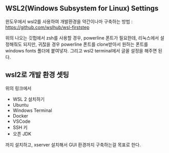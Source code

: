 ## WSL2(Windows Subsystem for Linux) Settings

윈도우에서 wsl2를 사용하여 개발환경을 약간이나마 구축하는 방법 : https://github.com/wslhub/wsl-firststep

위의 나오는 깃헙에서 zsh를 사용할 경우, powerline 폰트가 필요한데, 리눅스에서 설정해줘도 되지만, 귀찮을 경우
powerline 폰트를 clone받아서 원하는 폰트를 windows fonts 폴더에 붙여넣자. 그리고 wsl2 terminal에서 글꼴 설정을 해주면 된다.

## wsl2로 개발 환경 셋팅

위의 링크에서 
- WSL 2 설치하기
- Ubuntu
- Windows Terminal
- Docker
- VSCode
- SSH 키
- 오픈 JDK

까지 설치하고, xserver 설치해서 GUI 환경까지 구축하는걸 목표로 한다.